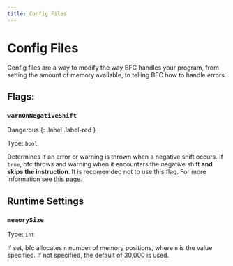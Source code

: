 ```yaml
---
title: Config Files
---
```

# Config Files

Config files are a way to modify the way BFC handles your program, from setting the amount of memory available, to telling BFC how to handle errors.

## Flags:

### `warnOnNegativeShift`

Dangerous
{: .label .label-red }

Type: `bool`

Determines if an error or warning is thrown when a negative shift occurs. If `true`, bfc throws and warning when it encounters the negative shift **and skips the instruction**. It is recomemded not to use this flag. For more information see [this page](</BFC/whyYouShouldntUseThewarnOnNegativeShiftFlag>).

## Runtime Settings

### `memorySize`

Type: `int`

If set, bfc allocates `n` number of memory positions, where `n` is the value specified. If not specified, the default of 30,000 is used.